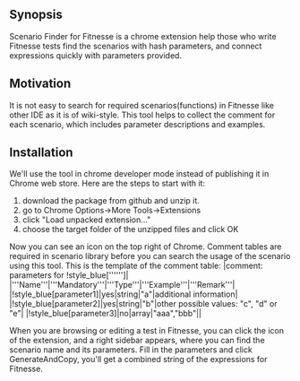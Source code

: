 ## Synopsis
Scenario Finder for Fitnesse is a chrome extension help those who write Fitnesse tests find the scenarios with hash parameters, and connect expressions quickly with parameters provided.

## Motivation
It is not easy to search for required scenarios(functions) in Fitnesse like other IDE as it is of wiki-style. This tool helps to collect the comment for each scenario, which includes parameter descriptions and examples.

## Installation
We'll use the tool in chrome developer mode instead of publishing it in Chrome web store. Here are the steps to start with it:
1. download the package from github and unzip it.
2. go to Chrome Options->More Tools->Extensions
3. click "Load unpacked extension..."
4. choose the target folder of the unzipped files and click OK

Now you can see an icon on the top right of Chrome. 
Comment tables are required in scenario library before you can search the usage of the scenario using this tool. This is the template of the comment table:
|comment: parameters for !style_blue['''<Scenario Name>''']|
|'''Name'''|'''Mandatory'''|'''Type'''|'''Example'''|'''Remark'''|
|!style_blue[parameter1]|yes|string|"a"|additional information|
|!style_blue[parameter2]|yes|string|"b"|other possible values: "c", "d" or "e"|
|!style_blue[parameter3]|no|array|"aaa","bbb"||

When you are browsing or editing a test in Fitnesse, you can click the icon of the extension, and a right sidebar appears, where you can find the scenario name and its parameters.
Fill in the parameters and click GenerateAndCopy, you'll get a combined string of the expressions for Fitnesse.



